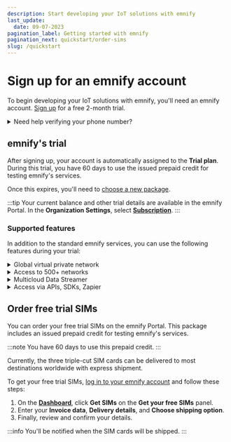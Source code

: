 ```yaml
---
description: Start developing your IoT solutions with emnify
last_update: 
  date: 09-07-2023
pagination_label: Getting started with emnify
pagination_next: quickstart/order-sims
slug: /quickstart
---
```


# Sign up for an emnify account

To begin developing your IoT solutions with emnify, you'll need an emnify account.
[Sign up](https://portal.emnify.com/sign/up) for a free 2-month trial.

<details className="custom-details-troubleshooting">
  <summary>Need help verifying your phone number?</summary>
    <p>When filling out the <a href="https://portal.emnify.com/sign/up">sign-up form</a>, you may have issues verifying your phone number.</p>
    <p>Here are a few common error messages and what to do if you see them:</p>
    <b>SMS verification not possible</b>
    <ul>
      <li>Try registering with another phone number.</li>
      <li><a href="https://www.emnify.com/talk-to-us">Contact the emnify sales team</a> to set up your account.</li>
    </ul>
    <b>You've reached the maximum login attempts</b>
    <ul>
      <li>Wait at least 10 minutes, and then try to log in again.</li>
      <li>If you've waited and your next attempt is blocked, <a href="https://www.emnify.com/talk-to-us">contact the emnify sales team</a>.</li>
    </ul>
    <b>The verification code you entered is incorrect</b>
    <ul>
      <li>Re-enter your code and click <b>Verify</b> again.</li>
      <li>Click <b>Resend Code</b> and enter the new verification code once you've received it.</li>
      <li>Still having trouble? <a href="https://www.emnify.com/talk-to-us">Contact the emnify sales team</a>.</li>
    </ul>
    <b>The CAPTCHA you entered is incorrect</b>
    <ul>
      <li>Re-enter the displayed CAPTCHA characters.</li>
      <li>Keep in mind that CAPTCHA shows both upper and lowercase letters, so it's important to capitalize them exactly as they're shown.</li>
      <li>Still having trouble? <a href="https://www.emnify.com/talk-to-us">Contact the emnify sales team</a>.</li>
    </ul>
</details>

## emnify's trial

After signing up, your account is automatically assigned to the **Trial plan**.
During this trial, you have 60 days to use the issued prepaid credit for testing emnify's services.

Once this expires, you'll need to [choose a new package](https://portal.emnify.com/organisation-settings/subscription#plans).

:::tip
Your current balance and other trial details are available in the emnify Portal.
In the **Organization Settings**, select [**Subscription**](https://portal.emnify.com/organisation-settings/subscription).
:::

### Supported features

In addition to the standard emnify services, you can use the following features during your trial:

<details className="custom-details-example">
  <summary>Global virtual private network</summary>
    <p>Establish secure private connections to your devices via a <a href="https://docs.emnify.com/glossary#vpn">virtual private network (VPN)</a>, so you can troubleshoot devices.</p>
</details>

<details className="custom-details-example">
  <summary>Access to 500+ networks</summary>
    <p>Connect your IoT devices to <a href="https://docs.emnify.com/services/global-iot-network">more than 540 networks in over 180 countries</a>. Get 2G, 3G, 4G, 5G, LTE-M, and NB-IoT coverage.</p>
</details>

<details className="custom-details-example">
  <summary>Multicloud Data Streamer</summary>
    <p>Use the tools you're familiar with to stream connectivity metadata, triage issues, collect usage insights, and more.
    <a href="https://docs.emnify.com/multicloud-data-streamer">Learn more about the Data Streamer</a> or <a href="https://docs.emnify.com/multicloud-data-streamer/integrations">browse the available integrations</a>.</p>
</details>

<details className="custom-details-example">
  <summary>Access via APIs, SDKs, Zapier</summary>
    <p>Automate SIM management, business processes, and other workflows using emnify's suite of developer tools.</p>
    <ul>
      <li>APIs (<a href="https://docs.emnify.com/rest">REST</a> and <a href="https://docs.emnify.com/graphql">GraphQL</a>)</li>
      <li>SDKs (<a href="https://docs.emnify.com/sdks/python/quickstart">Python</a> and <a href="https://docs.emnify.com/sdks/java/quickstart">Java</a>)</li>
      <li>Zapier (for <a href="https://docs.emnify.com/portal/no-code">no-code workflow automation</a>)</li>
    </ul>
</details>

## Order free trial SIMs

You can order your free trial SIMs on the emnify Portal.
This package includes an issued prepaid credit for testing emnify's services.

:::note
You have 60 days to use this prepaid credit.
:::

Currently, the three triple-cut SIM cards can be delivered to most destinations worldwide with express shipment.

To get your free trial SIMs, [log in to your emnify account](https://portal.emnify.com/sign) and follow these steps:

1. On the [**Dashboard**](https://portal.emnify.com/), click **Get SIMs** on the **Get your free SIMs** panel.
1. Enter your **Invoice data**, **Delivery details**, and **Choose shipping option**.
1. Finally, review and confirm your details. 

:::info
You'll be notified when the SIM cards will be shipped.
:::
